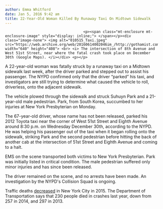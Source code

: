 ```yaml
---
author: Emma Whitford
date: Jan 5, 2016 9:42 am
title: 22-Year-Old Woman Killed By Runaway Taxi On Midtown Sidewalk
---
```


	
										<p><span class="mt-enclosure mt-enclosure-image" style="display: inline;"> </span></p><div class="image-none"> <img alt="010515_Taxi.jpeg" src="https://web.archive.org/web/20160614002046im_/http://gothamist.com/attachments/nyc_ewhitford/010515_Taxi.jpeg" width="640" height="408"> <br> <i> The intersection of 8th Avenue and West 51st Street, near where the fatal crash took place on December 30th (Google Maps). </i></div> <p></p>

<p>A 22-year-old woman was fatally struck by a runaway taxi on a Midtown sidewalk last week, after the driver parked and stepped out to assist his passenger. The NYPD confirmed only that the driver &#x201C;parked&#x201D; his taxi, and investigators are still trying to determine what caused the vehicle to roll, driverless, onto the adjacent sidewalk.</p>

<p>The vehicle plowed through the sidewalk and struck Suhuyn Park and a 21-year-old male pedestrian. Park, from South Korea, succumbed to her injuries at New York Presbyterian on Monday.  </p>

<p>The 67-year-old driver, whose name has not been released, parked his 2012 Toyota  taxi near the corner of West 51st Street and Eighth Avenue around 8:30 p.m. on Wednesday December 30th, according to the NYPD. He was helping his passenger out of the taxi when it began rolling onto the sidewalk, striking Park and the second pedestrian before hitting the back of another cab at the intersection of 51st Street and Eighth Avenue and coming to a halt. </p>

<p>EMS on the scene transported both victims to New York Presbyterian. Park was initially listed in critical condition. The male pedestrian suffered only minor injuries and has since been released. </p>

<p>The driver remained on the scene, and no arrests have been made. An investigation by the NYPD&apos;s Collision Squad is ongoing. </p>

<p>Traffic deaths <a href="https://web.archive.org/web/20160614002046/http://gothamist.com/2016/01/03/traffic_deaths_down_in_2015.php">decreased</a> in New York City in 2015. The Department of Transportation says that 230 people died in crashes last year, down from 257 in 2014, and 297 in 2013.</p>					
										
									
				